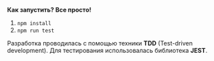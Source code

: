 **Как запустить? Все просто!**

1. `npm install`
2. `npm run test`

Разработка проводилась с помощью техники **TDD** (Test-driven development).
Для тестирования использовалась библиотека **JEST**.
